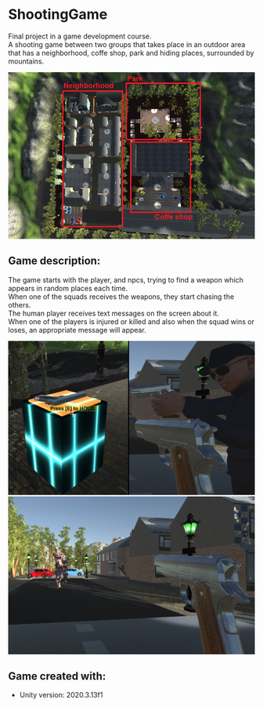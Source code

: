 # ShootingGame

Final project in a game development course. <br />
A shooting game between two groups that takes place in an outdoor area that has a neighborhood, coffe shop, park and hiding places, surrounded by mountains.<br />

<img src = "Game Pictures/from_above.PNG">

## Game description:
The game starts with the player, and npcs, trying to find a weapon which appears in random places each time.<br />
When one of the squads receives the weapons, they start chasing the others.<br />
The human player receives text messages on the screen about it.<br />
When one of the players is injured or killed and also when the squad wins or loses, an appropriate message will appear.<br />

<img src = "Game Pictures/gunPickUpAndPartner.png">
<img src = "Game Pictures/gameOn.png">

## Game created with:
* Unity version: 2020.3.13f1 
